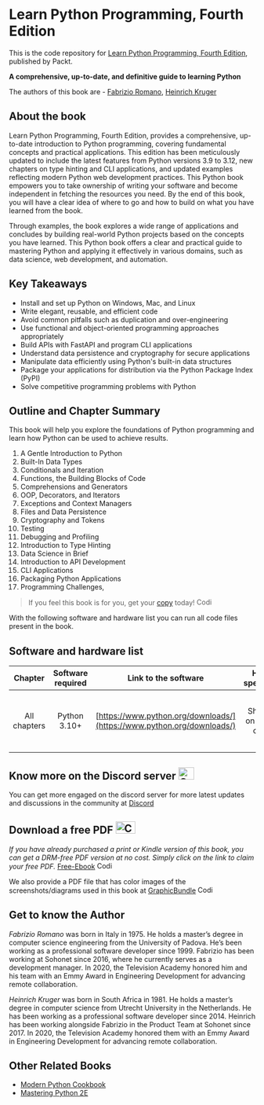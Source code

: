 # Learn Python Programming, Fourth Edition
This is the code repository for [Learn Python Programming, Fourth Edition](https://www.packtpub.com/en-us/product/learn-python-programming-9781835882955), published by Packt.

**A comprehensive, up-to-date, and definitive guide to learning Python**

The authors of this book are - [Fabrizio Romano](https://www.linkedin.com/in/gianchub/), [Heinrich Kruger](https://www.linkedin.com/in/heinrichkruger/)
## About the book

Learn Python Programming, Fourth Edition, provides a comprehensive, up-to-date introduction to Python programming, covering fundamental concepts and practical applications. This edition has been meticulously updated to include the latest features from Python versions 3.9 to 3.12, new chapters on type hinting and CLI applications, and updated examples reflecting modern Python web development practices. This Python book empowers you to take ownership of writing your software and become independent in fetching the resources you need. By the end of this book, you will have a clear idea of where to go and how to build on what you have learned from the book.

Through examples, the book explores a wide range of applications and concludes by building real-world Python projects based on the concepts you have learned. This Python book offers a clear and practical guide to mastering Python and applying it effectively in various domains, such as data science, web development, and automation.


## Key Takeaways
- Install and set up Python on Windows, Mac, and Linux
- Write elegant, reusable, and efficient code
- Avoid common pitfalls such as duplication and over-engineering
- Use functional and object-oriented programming approaches appropriately
- Build APIs with FastAPI and program CLI applications
- Understand data persistence and cryptography for secure applications
- Manipulate data efficiently using Python's built-in data structures
- Package your applications for distribution via the Python Package Index (PyPI)
- Solve competitive programming problems with Python


## Outline and Chapter Summary

This book will help you explore the foundations of Python programming and learn how Python can be used to achieve results.

1. A Gentle Introduction to Python
2. Built-In Data Types
3. Conditionals and Iteration
4. Functions, the Building Blocks of Code
5. Comprehensions and Generators
6. OOP, Decorators, and Iterators
7. Exceptions and Context Managers
8. Files and Data Persistence
9. Cryptography and Tokens
10. Testing
11. Debugging and Profiling
12. Introduction to Type Hinting
13. Data Science in Brief
14. Introduction to API Development
15. CLI Applications
16. Packaging Python Applications
17. Programming Challenges,




> If you feel this book is for you, get your [copy](https://www.amazon.in/Learn-Python-Programming-Comprehensive-Date/dp/B0DC6DYPV2) today! <img alt="Coding" height="15" width="35"  src="https://media.tenor.com/ex_HDD_k5P8AAAAi/habbo-habbohotel.gif">


With the following software and hardware list you can run all code files present in the book.

## Software and hardware list

| Chapter | Software required    | Link to the software    | Hardware specifications    | OS required    |
|:---:  |:---:  |:---:  |:---:  |:---:  |
| All chapters  | Python 3.10+  | [https://www.python.org/downloads/](https://www.python.org/downloads/) | Should work on any recent computer | Windows, MacOS, Linux (any), macOS, Windows |



## Know more on the Discord server <img alt="Coding" height="25" width="32"  src="https://cliply.co/wp-content/uploads/2021/08/372108630_DISCORD_LOGO_400.gif">
You can get more engaged on the discord server for more latest updates and discussions in the community at [Discord](https://discord.com/invite/uaKmaz7FEC)

## Download a free PDF <img alt="Coding" height="25" width="40" src="https://emergency.com.au/wp-content/uploads/2021/03/free.gif">

_If you have already purchased a print or Kindle version of this book, you can get a DRM-free PDF version at no cost. Simply click on the link to claim your free PDF._
[Free-Ebook](https://packt.link/free-ebook/9781835882948) <img alt="Coding" height="15" width="35"  src="https://media.tenor.com/ex_HDD_k5P8AAAAi/habbo-habbohotel.gif">

We also provide a PDF file that has color images of the screenshots/diagrams used in this book at [GraphicBundle](https://packt.link/gbp/9781835882948) <img alt="Coding" height="15" width="35"  src="https://media.tenor.com/ex_HDD_k5P8AAAAi/habbo-habbohotel.gif">


## Get to know the Author
_Fabrizio Romano_ was born in Italy in 1975. He holds a master&rsquo;s degree in computer science engineering from the University of Padova. He&rsquo;s been working as a professional software developer since 1999. Fabrizio has been working at Sohonet since 2016, where he currently serves as a development manager. In 2020, the Television Academy honored him and his team with an Emmy Award in Engineering Development for advancing remote collaboration.

_Heinrich Kruger_ was born in South Africa in 1981. He holds a master&rsquo;s degree in computer science from Utrecht University in the Netherlands. He has been working as a professional software developer since 2014. Heinrich has been working alongside Fabrizio in the Product Team at Sohonet since 2017. In 2020, the Television Academy honored them with an Emmy Award in Engineering Development for advancing remote collaboration.


## Other Related Books
- [Modern Python Cookbook](https://www.packtpub.com/en-us/product/modern-python-cookbook-9781835460757)
- [Mastering Python 2E](https://www.packtpub.com/en-us/product/mastering-python-2e-9781800202108)
